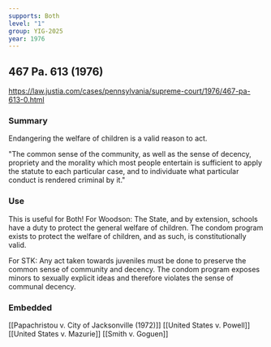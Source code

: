 ```yaml
---
supports: Both
level: "1"
group: YIG-2025
year: 1976
---
```

## 467 Pa. 613 (1976)

https://law.justia.com/cases/pennsylvania/supreme-court/1976/467-pa-613-0.html

### Summary

Endangering the welfare of children is a valid reason to act. 

"The common sense of the community, as well as the sense of decency, propriety and the morality which most people entertain is sufficient to apply the statute to each particular case, and to individuate what particular conduct is rendered criminal by it."
### Use

This is useful for Both!
For Woodson:
The State, and by extension, schools have a duty to protect the general welfare of children. The condom program exists to protect the welfare of children, and as such, is constitutionally valid.

For STK:
Any act taken towards juveniles must be done to preserve the common sense of community and decency. The condom program exposes minors to sexually explicit ideas and therefore violates the sense of communal decency.

### Embedded

[[Papachristou v. City of Jacksonville (1972)]]
[[United States v. Powell]]
[[United States v. Mazurie]]
[[Smith v. Goguen]]

